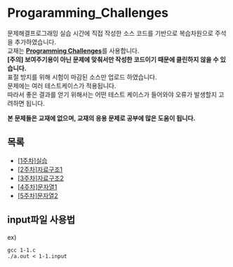 # Progaramming_Challenges


문제해결프로그래밍 실습 시간에 직접 작성한 소스 코드를 기반으로 복습차원으로 주석을 추가하였습니다.<br>
교재는 [**Programming Challenges**](http://www.programming-challenges.com)를 사용합니다.<br>
__[주의] 보여주기용이 아닌 문제에 맞춰서만 작성한 코드이기 때문에 클린하지 않을 수 있습니다.<br>__
표절 방지를 위해 시험이 마감된 소스만 업로드 하였습니다.<br>
문제에는 여러 테스트케이스가 적용됩니다.<br>
따라서 좋은 결과를 얻기 위해서는 어떤 테스트 케이스가 들어와야 오류가 발생할지 고려하면 됩니다.<br>

__본 문제들은 교재에 없으며, 교재의 응용 문제로 공부에 많은 도움이 됩니다.__

## 목록
* [[1주차]실습](https://github.com/jo-kyeongbin/Progaramming_Challenges/blob/main/doc/1_week.md)
* [[2주차]자료구조1](https://github.com/jo-kyeongbin/Progaramming_Challenges/blob/main/doc/2_week.md)
* [[3주차]자료구조2](https://github.com/jo-kyeongbin/Progaramming_Challenges/blob/main/doc/3_week.md)
* [[4주차]문자열1](https://github.com/jo-kyeongbin/Progaramming_Challenges/blob/main/doc/4_week.md)
* [[5주차]문자열2](https://github.com/jo-kyeongbin/Progaramming_Challenges/blob/main/doc/5_week.md)



## input파일 사용법
ex)
```
gcc 1-1.c
./a.out < 1-1.input
```
